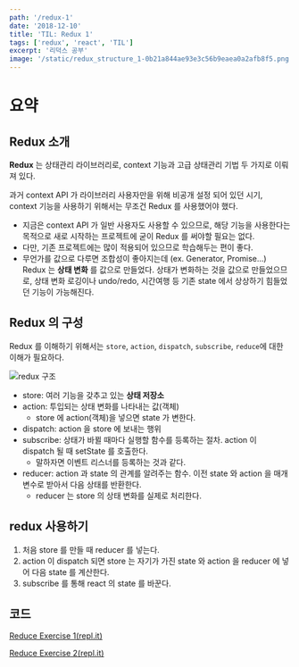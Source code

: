 ```yaml
---
path: '/redux-1'
date: '2018-12-10'
title: 'TIL: Redux 1'
tags: ['redux', 'react', 'TIL']
excerpt: '리덕스 공부'
image: '/static/redux_structure_1-0b21a844ae93e3c56b9eaea0a2afb8f5.png'
---
```


# 요약

## Redux 소개

**Redux** 는 상태관리 라이브러리로, context 기능과 고급 상태관리 기법 두 가지로 이뤄져 있다.

과거 context API 가 라이브러리 사용자만을 위해 비공개 설정 되어 있던 시기, context 기능을 사용하기 위해서는 무조건 Redux 를 사용했어야 했다.

- 지금은 context API 가 일반 사용자도 사용할 수 있으므로, 해당 기능을 사용한다는 목적으로 새로 시작하는 프로젝트에 굳이 Redux 를 써야할 필요는 없다.
- 다만, 기존 프로젝트에는 많이 적용되어 있으므로 학습해두는 편이 좋다.
- 무언가를 값으로 다루면 조합성이 좋아지는데 (ex. Generator, Promise...) Redux 는 **상태 변화** 를 값으로 만들었다. 상태가 변화하는 것을 값으로 만들었으므로, 상태 변화 로깅이나 undo/redo, 시간여행 등 기존 state 에서 상상하기 힘들었던 기능이 가능해진다.

## Redux 의 구성

Redux 를 이해하기 위해서는 `store`, `action`, `dispatch`, `subscribe`, `reduce`에 대한 이해가 필요하다.

![redux 구조](/static/redux_structure_1-0b21a844ae93e3c56b9eaea0a2afb8f5.png)

- store: 여러 기능을 갖추고 있는 **상태 저장소**
- action: 투입되는 상태 변화를 나타내는 값(객체)
  - store 에 action(객체)을 넣으면 state 가 변한다.
- dispatch: action 을 store 에 보내는 행위
- subscribe: 상태가 바뀔 때마다 실행할 함수를 등록하는 절차. action 이 dispatch 될 때 setState 를 호출한다.
  - 말하자면 이벤트 리스너를 등록하는 것과 같다.
- reducer: action 과 state 의 관계를 알려주는 함수. 이전 state 와 action 을 매개변수로 받아서 다음 상태를 반환한다.
  - reducer 는 store 의 상태 변화를 실제로 처리한다.

## redux 사용하기

1. 처음 store 를 만들 때 reducer 를 넣는다.
1. action 이 dispatch 되면 store 는 자기가 가진 state 와 action 을 reducer 에 넣어 다음 state 를 계산한다.
1. subscribe 를 통해 react 의 state 를 바꾼다.

## 코드

[Reduce Exercise 1(repl.it)](https://repl.it/@tinytinystone/redux-exercise-1)

[Reduce Exercise 2(repl.it)](https://repl.it/@tinytinystone/redux-exercise-2)
